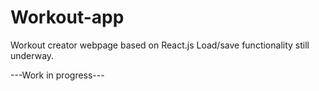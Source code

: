 # Workout-app
Workout creator webpage based on React.js
Load/save functionality still underway.

---Work in progress---
